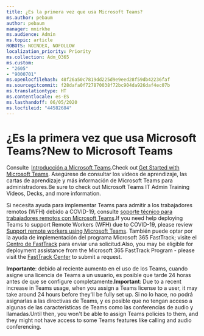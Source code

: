 ```yaml
---
title: ¿Es la primera vez que usa Microsoft Teams?
ms.author: pebaum
author: pebaum
manager: mnirkhe
ms.audience: Admin
ms.topic: article
ROBOTS: NOINDEX, NOFOLLOW
localization_priority: Priority
ms.collection: Adm_O365
ms.custom:
- "2605"
- "9000701"
ms.openlocfilehash: 48f26a50c7819dd225d9e9eed28f59db42236faf
ms.sourcegitcommit: f28dafa0f727870038f72bc904da926daf4ec07b
ms.translationtype: HT
ms.contentlocale: es-ES
ms.lasthandoff: 06/05/2020
ms.locfileid: "44582684"
---
```

# <a name="new-to-microsoft-teams"></a><span data-ttu-id="adc9e-102">¿Es la primera vez que usa Microsoft Teams?</span><span class="sxs-lookup"><span data-stu-id="adc9e-102">New to Microsoft Teams</span></span>

<span data-ttu-id="adc9e-103">Consulte  [Introducción a Microsoft Teams](https://docs.microsoft.com/microsoftteams/get-started-with-teams-quick-start).</span><span class="sxs-lookup"><span data-stu-id="adc9e-103">Check out [Get Started with Microsoft Teams](https://docs.microsoft.com/microsoftteams/get-started-with-teams-quick-start).</span></span> <span data-ttu-id="adc9e-104">Asegúrese de consultar los vídeos de aprendizaje, las cartas de aprendizaje y más información de Microsoft Teams para administradores.</span><span class="sxs-lookup"><span data-stu-id="adc9e-104">Be sure to check out Microsoft Teams IT Admin Training Videos, Decks, and more information.</span></span>

<span data-ttu-id="adc9e-105">Si necesita ayuda para implementar Teams para admitir a los trabajadores remotos (WFH) debido a COVID-19, consulte [soporte técnico para trabajadores remotos con Microsoft Teams](https://docs.microsoft.com/microsoftteams/support-remote-work-with-teams).</span><span class="sxs-lookup"><span data-stu-id="adc9e-105">If you need help deploying Teams to support Remote Workers (WFH) due to COVID-19, please review  [Support remote workers using Microsoft Teams](https://docs.microsoft.com/microsoftteams/support-remote-work-with-teams).</span></span> <span data-ttu-id="adc9e-106">También puede optar por la ayuda de implementación del programa Microsoft 365 FastTrack; visite el [Centro de FastTrack](https://www.microsoft.com/fasttrack) para enviar una solicitud.</span><span class="sxs-lookup"><span data-stu-id="adc9e-106">Also, you may be eligible for deployment assistance from the Microsoft 365 FastTrack Program - please visit the [FastTrack Center](https://www.microsoft.com/fasttrack) to submit a request.</span></span>

<span data-ttu-id="adc9e-107">**Importante**: debido al reciente aumento en el uso de los Teams, cuando asigne una licencia de Teams a un usuario, es posible que tarde 24 horas antes de que se configure completamente.</span><span class="sxs-lookup"><span data-stu-id="adc9e-107">**Important**: Due to a recent increase in Teams usage, when you assign a Teams license to a user, it may take around 24 hours before they'll be fully set up.</span></span> <span data-ttu-id="adc9e-108">Si no lo hace, no podrá asignarlas a las directivas de Teams, y es posible que no tengan acceso a algunas de las características de Teams como las conferencias de audio y llamadas.</span><span class="sxs-lookup"><span data-stu-id="adc9e-108">Until then, you won't be able to assign Teams policies to them, and they might not have access to some Teams features like calling and audio conferencing.</span></span>
